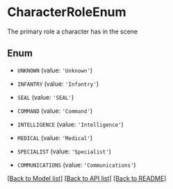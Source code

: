 # CharacterRoleEnum

The primary role a character has in the scene

## Enum

* `UNKNOWN` (value: `'Unknown'`)

* `INFANTRY` (value: `'Infantry'`)

* `SEAL` (value: `'SEAL'`)

* `COMMAND` (value: `'Command'`)

* `INTELLIGENCE` (value: `'Intelligence'`)

* `MEDICAL` (value: `'Medical'`)

* `SPECIALIST` (value: `'Specialist'`)

* `COMMUNICATIONS` (value: `'Communications'`)

[[Back to Model list]](../README.md#documentation-for-models) [[Back to API list]](../README.md#documentation-for-api-endpoints) [[Back to README]](../README.md)


